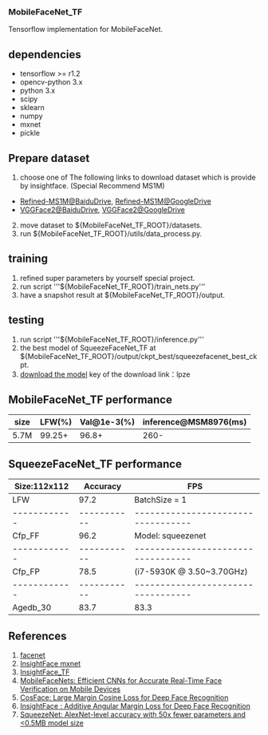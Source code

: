 ### MobileFaceNet_TF

Tensorflow implementation for MobileFaceNet.

## dependencies

- tensorflow >= r1.2
- opencv-python 3.x
- python 3.x
- scipy
- sklearn
- numpy
- mxnet
- pickle

## Prepare dataset

1. choose one of The following links to download dataset which is provide by insightface. (Special Recommend MS1M)
* [Refined-MS1M@BaiduDrive](https://pan.baidu.com/s/1nxmSCch), [Refined-MS1M@GoogleDrive](https://drive.google.com/file/d/1XRdCt3xOw7B3saw0xUSzLRub_HI4Jbk3/view)
* [VGGFace2@BaiduDrive](https://pan.baidu.com/s/1c3KeLzy), [VGGFace2@GoogleDrive](https://drive.google.com/open?id=1KORwx_DWyIScAjD6vbo4CSRu048APoum)
2. move dataset to ${MobileFaceNet_TF_ROOT}/datasets.
3. run ${MobileFaceNet_TF_ROOT}/utils/data_process.py.

## training

1. refined super parameters by yourself special project.
2. run script
'''${MobileFaceNet_TF_ROOT}/train_nets.py'''
3. have a snapshot result at ${MobileFaceNet_TF_ROOT}/output.

## testing

1. run script
'''${MobileFaceNet_TF_ROOT}/inference.py'''
2. the best model of SqueezeFaceNet_TF at ${MobileFaceNet_TF_ROOT}/output/ckpt_best/squeezefacenet_best_ckpt.
3. [download the model](https://pan.baidu.com/s/1lYOX0DNt7c7jB5KSi99uVA)
key of the download link：lpze

## MobileFaceNet_TF performance

|  size  | LFW(%) | Val@1e-3(%) | inference@MSM8976(ms) |
| ------ | ------ | ----------- | --------------------- |
|  5.7M  | 99.25+ |    96.8+    |          260-         |

## SqueezeFaceNet_TF performance

 | Size:112x112 |   Accuracy  |                 FPS                |
 | ------------ | ----------- | ---------------------------------- |
 |     LFW      |   97.2      |            BatchSize = 1           |
 | ------------ | ----------- | ---------------------------------- |
 |    Cfp_FF    |   96.2      |         Model: squeezenet          |
 | ------------ | ----------- | ---------------------------------- |
 |    Cfp_FP    |   78.5      |       (i7-5930K @ 3.50~3.70GHz)    |
 | ------------ | ----------- | ---------------------------------- |
 |   Agedb_30   |   83.7      |                83.3                |


## References

1. [facenet](https://github.com/davidsandberg/facenet)
2. [InsightFace mxnet](https://github.com/deepinsight/insightface)
3. [InsightFace_TF](https://github.com/auroua/InsightFace_TF)
4. [MobileFaceNets: Efficient CNNs for Accurate Real-Time Face Verification on Mobile Devices](https://arxiv.org/abs/1804.07573)
5. [CosFace: Large Margin Cosine Loss for Deep Face Recognition](https://arxiv.org/abs/1801.09414)
6. [InsightFace : Additive Angular Margin Loss for Deep Face Recognition](https://arxiv.org/abs/1801.07698)
7. [SqueezeNet: AlexNet-level accuracy with 50x fewer parameters and <0.5MB model size](http://arxiv.org/abs/1602.07360)
